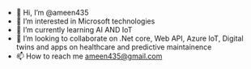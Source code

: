 - 👋 Hi, I’m @ameen435
- 👀 I’m interested in Microsoft technologies
- 🌱 I’m currently learning AI AND IoT
- 💞️ I’m looking to collaborate on .Net core, Web API, Azure IoT, Digital twins and apps on healthcare and predictive maintainence 
- 📫 How to reach me ameen435@gmail.com 

<!---
ameen435/ameen435 is a ✨ special ✨ repository because its `README.md` (this file) appears on your GitHub profile.
You can click the Preview link to take a look at your changes.
--->
